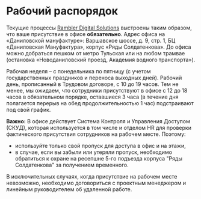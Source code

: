 # Рабочий распорядок

Текущие процессы [Rambler Digital Solutions](http://rds.digital/) выстроены таким образом, что ваше присутствие в офисе **обязательно**. Адрес офиса на «Даниловской мануфактуре»: Варшавское шоссе, д. 9, стр. 1, БЦ «Даниловская Мануфактура», корпус «Ряды Солдатенкова». До офиса можно добраться пешком от метро Тульская или на любом трамвае (остановка «Новоданиловский проезд, Академия водного транспорта»).

Рабочая неделя – с понедельника по пятницу (с учетом государственных праздников и переноса выходных дней). Рабочий день, прописанный в Трудовом договоре, с 10 до 19 часов. Тем не менее, мы ожидаем, что сотрудники присутствуют в офисе с 12 до 18 часов в обязательном порядке, оставшиеся 3 часа (в течение дня полагается перерыв на обед продолжительностью 1 час) подстраивают под свой график. 

**Важно:** В офисе действует Система Контроля и Управления Доступом (СКУД), которая используется в том числе и отделом HR для проверки фактического присутствия сотрудников на рабочем месте. Поэтому:

- используйте только свой пропуск для доступа в офис и на этажи,
- в случае, если вы забыли или утеряли пропуск, необходимо обратиться к охране на ресепшне 5-го подъезда корпуса "Ряды Солдатенкова" за получением временного.

В исключительных случаях, когда присутствие на рабочем месте невозможно, необходимо договориться с проектным менеджером и линейным руководителем об удаленной работе.

